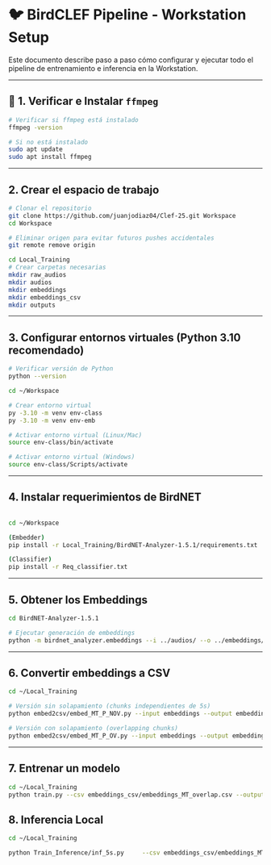 # 🐦 BirdCLEF Pipeline - Workstation Setup

Este documento describe paso a paso cómo configurar y ejecutar todo el pipeline de entrenamiento e inferencia en la Workstation.

---

## 🔧 1. Verificar e Instalar `ffmpeg`

```bash
# Verificar si ffmpeg está instalado
ffmpeg -version

# Si no está instalado
sudo apt update
sudo apt install ffmpeg
```

---

## 2. Crear el espacio de trabajo

```bash
# Clonar el repositorio
git clone https://github.com/juanjodiaz04/Clef-25.git Workspace
cd Workspace

# Eliminar origen para evitar futuros pushes accidentales
git remote remove origin

cd Local_Training
# Crear carpetas necesarias
mkdir raw_audios
mkdir audios
mkdir embeddings
mkdir embeddings_csv
mkdir outputs
```

---

## 3. Configurar entornos virtuales (Python 3.10 recomendado)

```bash
# Verificar versión de Python
python --version

cd ~/Workspace

# Crear entorno virtual
py -3.10 -m venv env-class
py -3.10 -m venv env-emb

# Activar entorno virtual (Linux/Mac)
source env-class/bin/activate

# Activar entorno virtual (Windows)
source env-class/Scripts/activate
```

---

## 4. Instalar requerimientos de BirdNET

```bash

cd ~/Workspace

(Embedder)
pip install -r Local_Training/BirdNET-Analyzer-1.5.1/requirements.txt

(Classifier)
pip install -r Req_classifier.txt
```

---

## 5. Obtener los Embeddings

```bash
cd BirdNET-Analyzer-1.5.1

# Ejecutar generación de embeddings
python -m birdnet_analyzer.embeddings --i ../audios/ --o ../embeddings/ --threads 4
```

---

## 6. Convertir embeddings a CSV

```bash
cd ~/Local_Training

# Versión sin solapamiento (chunks independientes de 5s)
python embed2csv/embed_MT_P_NOV.py --input embeddings --output embeddings_csv/embeddings_MT_noverlap.csv --chunks 3 --threads 4 --agg mean

# Versión con solapamiento (overlapping chunks)
python embed2csv/embed_MT_P_OV.py --input embeddings --output embeddings_csv/embeddings_MT_overlap.csv --chunks 3 --threads 4 --agg mean
```

---

## 7. Entrenar un modelo

```bash
cd ~/Local_Training
python train.py --csv embeddings_csv/embeddings_MT_overlap.csv --output outputs --epochs 20 --model_type efficientnet_b7

```

## 8. Inferencia Local

```bash
cd ~/Local_Training

python Train_Inference/inf_5s.py     --csv embeddings_csv/embeddings_MT_overlap.csv     --modelo outputs/run_06_0028/modelo_efficientnet_b7.pt     --labels outputs/run_06_0028/label_encoder.pkl      --sample-sub CSV/sample_submission.csv     --output outputs/run_06_0028/submission.csv --model_type efficientnet_b7
